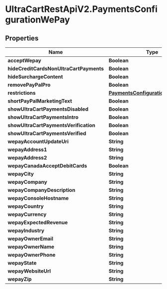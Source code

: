 # UltraCartRestApiV2.PaymentsConfigurationWePay

## Properties
Name | Type | Description | Notes
------------ | ------------- | ------------- | -------------
**acceptWepay** | **Boolean** |  | [optional] 
**hideCreditCardsNonUltraCartPayments** | **Boolean** |  | [optional] 
**hideSurchargeContent** | **Boolean** |  | [optional] 
**removePayPalPro** | **Boolean** |  | [optional] 
**restrictions** | [**PaymentsConfigurationRestrictions**](PaymentsConfigurationRestrictions.md) |  | [optional] 
**shortPayPalMarketingText** | **Boolean** |  | [optional] 
**showUltraCartPaymentsDisabled** | **Boolean** |  | [optional] 
**showUltraCartPaymentsIntro** | **Boolean** |  | [optional] 
**showUltraCartPaymentsVerification** | **Boolean** |  | [optional] 
**showUltraCartPaymentsVerified** | **Boolean** |  | [optional] 
**wepayAccountUpdateUri** | **String** |  | [optional] 
**wepayAddress1** | **String** |  | [optional] 
**wepayAddress2** | **String** |  | [optional] 
**wepayCanadaAcceptDebitCards** | **Boolean** |  | [optional] 
**wepayCity** | **String** |  | [optional] 
**wepayCompany** | **String** |  | [optional] 
**wepayCompanyDescription** | **String** |  | [optional] 
**wepayConsoleHostname** | **String** |  | [optional] 
**wepayCountry** | **String** |  | [optional] 
**wepayCurrency** | **String** |  | [optional] 
**wepayExpectedRevenue** | **String** |  | [optional] 
**wepayIndustry** | **String** |  | [optional] 
**wepayOwnerEmail** | **String** |  | [optional] 
**wepayOwnerName** | **String** |  | [optional] 
**wepayOwnerPhone** | **String** |  | [optional] 
**wepayState** | **String** |  | [optional] 
**wepayWebsiteUrl** | **String** |  | [optional] 
**wepayZip** | **String** |  | [optional] 


